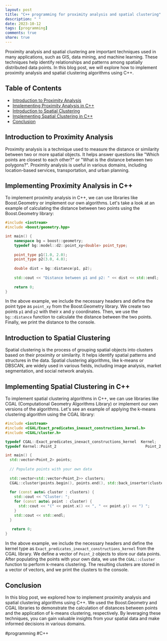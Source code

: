 ```yaml
---
layout: post
title: "C++ programming for proximity analysis and spatial clustering"
description: " "
date: 2023-10-12
tags: [programming]
comments: true
share: true
---
```


Proximity analysis and spatial clustering are important techniques used in many applications, such as GIS, data mining, and machine learning. These techniques help identify relationships and patterns among spatially distributed data points. In this blog post, we will explore how to implement proximity analysis and spatial clustering algorithms using C++.

## Table of Contents
- [Introduction to Proximity Analysis](#introduction-to-proximity-analysis)
- [Implementing Proximity Analysis in C++](#implementing-proximity-analysis-in-c++)
- [Introduction to Spatial Clustering](#introduction-to-spatial-clustering)
- [Implementing Spatial Clustering in C++](#implementing-spatial-clustering-in-c++)
- [Conclusion](#conclusion)

## Introduction to Proximity Analysis

Proximity analysis is a technique used to measure the distance or similarity between two or more spatial objects. It helps answer questions like "Which points are closest to each other?" or "What is the distance between two polygons?". Proximity analysis is useful in various domains, including location-based services, transportation, and urban planning.

## Implementing Proximity Analysis in C++

To implement proximity analysis in C++, we can use libraries like Boost.Geometry or implement our own algorithms. Let's take a look at an example of calculating the distance between two points using the Boost.Geometry library:

```cpp
#include <iostream>
#include <boost/geometry.hpp>

int main() {
    namespace bg = boost::geometry;
    typedef bg::model::d2::point_xy<double> point_type;
    
    point_type p1(1.0, 2.0);
    point_type p2(3.0, 4.0);
    
    double dist = bg::distance(p1, p2);
    
    std::cout << "Distance between p1 and p2: " << dist << std::endl;
    
    return 0;
}
```

In the above example, we include the necessary headers and define the point type as `point_xy` from the Boost.Geometry library. We create two points `p1` and `p2` with their x and y coordinates. Then, we use the `bg::distance` function to calculate the distance between the two points. Finally, we print the distance to the console.

## Introduction to Spatial Clustering

Spatial clustering is the process of grouping spatial objects into clusters based on their proximity or similarity. It helps identify spatial patterns and structures in the data. Spatial clustering algorithms, like k-means or DBSCAN, are widely used in various fields, including image analysis, market segmentation, and social network analysis.

## Implementing Spatial Clustering in C++

To implement spatial clustering algorithms in C++, we can use libraries like CGAL (Computational Geometry Algorithms Library) or implement our own versions of the algorithms. Let's see an example of applying the k-means clustering algorithm using the CGAL library:

```cpp
#include <iostream>
#include <CGAL/Exact_predicates_inexact_constructions_kernel.h>
#include <CGAL/cluster.h>

typedef CGAL::Exact_predicates_inexact_constructions_kernel  Kernel;
typedef Kernel::Point_2                                        Point_2;

int main() {
  std::vector<Point_2> points;
  
  // Populate points with your own data
  
  std::vector<std::vector<Point_2>> clusters;
  CGAL::cluster(points.begin(), points.end(), std::back_inserter(clusters));
  
  for (const auto& cluster : clusters) {
    std::cout << "Cluster: ";
    for (const auto& point : cluster) {
      std::cout << "(" << point.x() << ", " << point.y() << ") ";
    }
    std::cout << std::endl;
  }
  
   return 0;
}
```

In the above example, we include the necessary headers and define the kernel type as `Exact_predicates_inexact_constructions_kernel` from the CGAL library. We define a vector of `Point_2` objects to store our data points. After populating the points with your own data, we use the `CGAL::cluster` function to perform k-means clustering. The resulting clusters are stored in a vector of vectors, and we print the clusters to the console.

## Conclusion

In this blog post, we explored how to implement proximity analysis and spatial clustering algorithms using C++. We used the Boost.Geometry and CGAL libraries to demonstrate the calculation of distances between points and the application of k-means clustering, respectively. By leveraging these techniques, you can gain valuable insights from your spatial data and make informed decisions in various domains.

#programming #C++